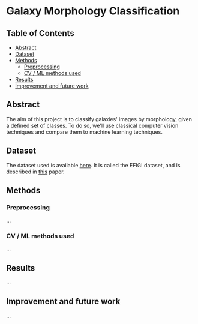 # Galaxy Morphology Classification

## Table of Contents
- [Abstract](#abstract)
- [Dataset](#dataset)
- [Methods](#methods)
  - [Preprocessing](#preprocessing)
  - [CV / ML methods used](#cv--ml-methods-used)
- [Results](#results)
- [Improvement and future work](#improvement-and-future-work)

## Abstract
The aim of this project is to classify galaxies' images by morphology, given a defined set of classes. To do so, we'll use classical computer vision techniques and compare them to machine learning techniques.

## Dataset
The dataset used is available [here](https://www.astromatic.net/projects/efigi/). 
It is called the EFIGI dataset, and is described in [this](https://arxiv.org/pdf/1103.5734) paper.

## Methods

### Preprocessing
...

### CV / ML methods used
...

## Results
...

## Improvement and future work
...
